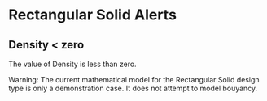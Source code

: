 # Rectangular Solid Alerts &nbsp; 

## Density < zero 
The value of Density is less than zero.  

Warning: The current mathematical model for the Rectangular Solid design type 
is only a demonstration case. 
It does not attempt to model bouyancy.
